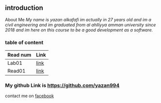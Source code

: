 ## introduction ##
About Me
*My name is yazan alkafafi im actually in 27 years old and im a civil engineering 
and im graduated from al ahlliyya amman university since 2018 
and im here on this course to be a good development as a software.*
### table of content
|Read num  |Link               |
| -----    | -----------       |
|  Lab01   | [link](lab01.md)  |
|  Read01  | [link](read01.md) |


### My github Link is https://github.com/yazan994
contact me on [facebook](https://web.facebook.com/yazan.alkafafi.3)

 